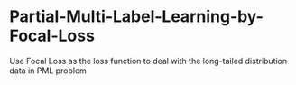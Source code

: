 # Partial-Multi-Label-Learning-by-Focal-Loss

Use Focal Loss as the loss function to deal with the long-tailed distribution data in PML problem
